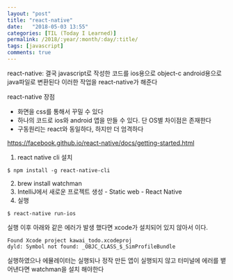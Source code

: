 ```yaml
---
layout: "post"
title: "react-native"
date:   "2018-05-03 13:55"
categories: [TIL (Today I Learned)]
permalink: /2018/:year/:month/:day/:title/
tags: [javascript]
comments: true
---
```


react-native: 결국 javascript로 작성한 코드를 ios용으로 object-c android용으로 java파일로
변환된다 이러한 작업을 react-native가 해준다  

react-native 장점  
- 화면을 css를 통해서 꾸밀 수 있다  
- 하나의 코드로 ios와 android 앱을 만들 수 있다. 단 OS별 차이점은 존재한다  
- 구동원리는 react와 동일하다, 하지만 더 엄격하다 

https://facebook.github.io/react-native/docs/getting-started.html

1. react native cli 설치  
```
$ npm install -g react-native-cli
```
2. brew install watchman
3. IntelliJ에서 새로운 프로젝트 생성 - Static web - React Native
4. 실행
```
$ react-native run-ios
```
실행 이후 아래와 같은 에러가 발생 했다면 xcode가 설치되어 있지 않아서 이다.  
```
Found Xcode project kawai_todo.xcodeproj
dyld: Symbol not found: _OBJC_CLASS_$_SimProfileBundle
```

실행하였으나 에뮬레이터는 실행되나 정작 만든 앱이 실행되지 않고 터미널에 에러를 뱉어낸다면 watchman을 설치 해야한다  
